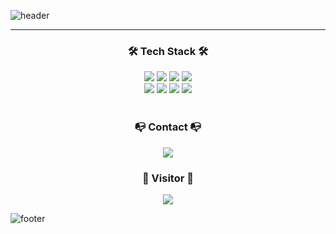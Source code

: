 ![header](https://capsule-render.vercel.app/api?type=waving&color=gradient&height=200&section=header&text=SukYoon%20Hahm&fontSize=50&fontColor=ffffff&fontAlignY=30&desc=Back-End%20Developer&descSize=20&descAlign=50&descAlignY=50&animation=fadeIn)

<div align="center">
  
  <hr>
  <h3 align="center">🛠️ Tech Stack 🛠️</h3>
  <img src="https://img.shields.io/badge/-JAVA-orange?style=round-square&logo=java&logoColor=white"/>
  <img src="https://img.shields.io/badge/-JavaScript-blue?style=round-square&logo=javascript&logoColor=white"/>
  <img src="https://img.shields.io/badge/-html-green?style=round-square&logo=html5&logoColor=white"/>
  <img src="https://img.shields.io/badge/-css-red?style=round-square&logo=css3&logoColor=white"/>
  <br>
  <img src="https://img.shields.io/badge/-JQuery-lightgrey?style=round-square&logo=jquery&logoColor=white"/>
  <img src="https://img.shields.io/badge/-SpringBoot-brightgreen?style=round-square&logo=spring&logoColor=white"/>
  <img src="https://img.shields.io/badge/-Mysql-yellow?style=round-square&logo=spring&logoColor=white"/>
  <img src="https://img.shields.io/badge/-Git-blueviolet?style=round-square&logo=git&logoColor=white"/>
  <br><br>
  <h3 align="center">📭 Contact 📭</h3>
  <a href="tjrdbs1002@gmail.com">
    <img src="https://img.shields.io/badge/-Gmail-crimson?style=round-square&logo=gmail&logoColor=white"/>
  </a>
  <br>
  <h3 align="center">👀 Visitor 👀</h3>
  <a href="https://hits.seeyoufarm.com"><img src="https://hits.seeyoufarm.com/api/count/incr/badge.svg?url=https%3A%2F%2Fgithub.com%2Fluthita&count_bg=%23D7A0E3&title_bg=%238E688C&icon=github.svg&icon_color=%23FFFFFF&title=hits&edge_flat=false"/></a>
</div>








![footer](https://capsule-render.vercel.app/api?type=waving&color=gradient&height=200&section=footer)
<!--
**luthita/luthita** is a ✨ _special_ ✨ repository because its `README.md` (this file) appears on your GitHub profile.

Here are some ideas to get you started:

- 🔭 I’m currently working on ...
- 🌱 I’m currently learning ...
- 👯 I’m looking to collaborate on ...
- 🤔 I’m looking for help with ...
- 💬 Ask me about ...
- 📫 How to reach me: ...
- 😄 Pronouns: ...
- ⚡ Fun fact: ...
-->
